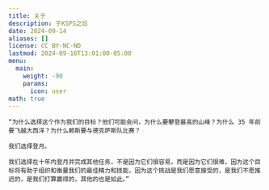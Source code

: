 ```yaml
---
title: 关于
description: 于KSPS之后
date: 2024-09-14
aliases: []
license: CC BY-NC-ND
lastmod: 2024-09-16T13:01:00-05:00
menu:
  main:
    weight: -90
    params:
      icon: user
math: true
---
```


`“为什么选择这个作为我们的目标？他们可能会问，为什么要攀登最高的山峰？为什么 35 年前要飞越大西洋？为什么赖斯要与德克萨斯队比赛？`

`我们选择登月。`

`我们选择在十年内登月并完成其他任务，不是因为它们很容易，而是因为它们很难，因为这个目标将有助于组织和衡量我们的最佳精力和技能，因为这个挑战是我们愿意接受的，是我们不愿推迟的，是我们打算赢得的，其他的也是如此。”`

# 